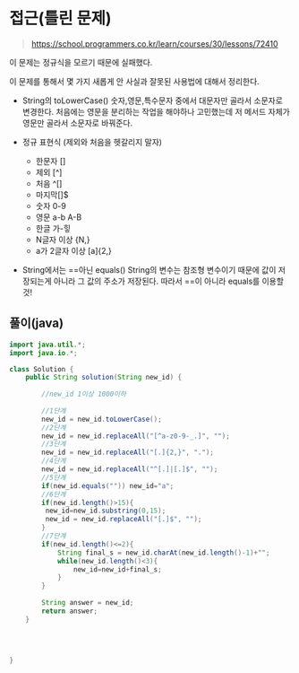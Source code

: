 # 접근(틀린 문제)
>https://school.programmers.co.kr/learn/courses/30/lessons/72410

이 문제는 정규식을 모르기 때문에 실패했다.

이 문제를 통해서 몇 가지 새롭게 안 사실과 잘못된 사용법에 대해서 정리한다.
- String의 toLowerCase() 
숫자,영문,특수문자 중에서 대문자만 골라서 소문자로 변경한다. 
처음에는 영문을 분리하는 작업을 해야하나 고민했는데 
저 메서드 자체가 영문만 골라서 소문자로 바꿔준다.
- 정규 표현식 (제외와 처음을 헷갈리지 말자)
   - 한문자 []
   - 제외 [^]
   - 처음 ^[] 
   - 마지막[]$
   - 숫자 0-9
   - 영문 a-b A-B
   - 한글 가-힣
   - N글자 이상 {N,}
   - a가 2글자 이상 [a]{2,}

- String에서는 ==아닌 equals()
 String의 변수는 참조형 변수이기 때문에 값이 저장되는게 아니라 그 값의 주소가 저장된다. 따라서 ==이 아니라 equals를 이용할 것!
 
## 풀이(java)
```java
import java.util.*;
import java.io.*;

class Solution {
    public String solution(String new_id) {
        
        //new_id 1이상 1000이하
        
        //1단계
        new_id = new_id.toLowerCase();
        //2단계
        new_id = new_id.replaceAll("[^a-z0-9-_.]", "");
        //3단계
        new_id = new_id.replaceAll("[.]{2,}", ".");
        //4단계
        new_id = new_id.replaceAll("^[.]|[.]$", "");
        //5단계
        if(new_id.equals("")) new_id="a";
        //6단계
        if(new_id.length()>15){
         new_id=new_id.substring(0,15);
         new_id = new_id.replaceAll("[.]$", "");
        }
        //7단계
        if(new_id.length()<=2){
            String final_s = new_id.charAt(new_id.length()-1)+"";
            while(new_id.length()<3){
                new_id=new_id+final_s;
            }
        }
        
        String answer = new_id;
        return answer;
    }
    

    
    
}
```